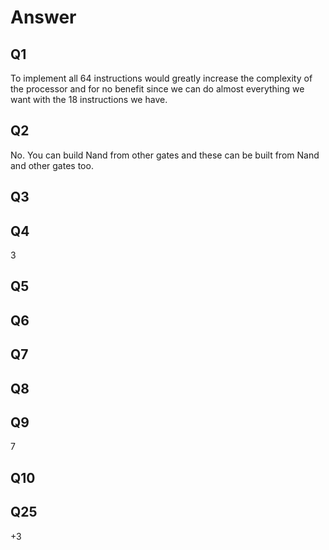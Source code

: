 # Answer
## Q1
To implement all 64 instructions would greatly increase the complexity of the processor and for no benefit since we can do almost everything we want with the 18 instructions we have.

## Q2

No. You can build Nand from other gates and these can be built from Nand and other gates too.

## Q3



## Q4

3

## Q5



## Q6



## Q7



## Q8



## Q9

7

## Q10


## Q25

+3
